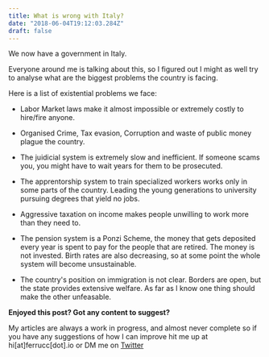 ```yaml
---
title: What is wrong with Italy?
date: "2018-06-04T19:12:03.284Z"
draft: false
---
```


We now have a government in Italy.

Everyone around me is talking about this, so I figured out I might as well try to analyse what are the biggest problems the country is facing.

Here is a list of existential problems we face:

* Labor Market laws make it almost impossible or extremely costly to hire/fire anyone. 

* Organised Crime, Tax evasion, Corruption and waste of public money plague the country.

* The juidicial system is extremely slow and inefficient. If someone scams you, you might have to wait years for them to be prosecuted.

* The apprentorship system to train specialized workers works only in some parts of the country. Leading the young generations to university pursuing degrees that yield no jobs.

* Aggressive taxation on income makes people unwilling to work more than they need to.

* The pension system is a Ponzi Scheme, the money that gets deposited every year is spent to pay for the people that are retired. The money is not invested. Birth rates are also decreasing, so at some point the whole system will become unsustainable.

* The country's position on immigration is not clear. Borders are open, but the state provides extensive welfare. As far as I know one thing should make the other unfeasable.

**Enjoyed this post? Got any content to suggest?**

My articles are always a work in progress, and almost never complete so if you have any suggestions of how I can improve hit me up at hi[at]ferrucc[dot].io or DM me on [Twitter](https://twitter.com/0xferruccio)